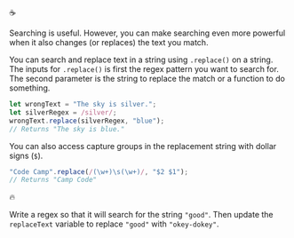 :coffee:

Searching is useful. However, you can make searching even more powerful when it also changes (or replaces) the text you match.

You can search and replace text in a string using `.replace()` on a string. The inputs for `.replace()` is first the regex pattern you want to search for. The second parameter is the string to replace the match or a function to do something.

```js
let wrongText = "The sky is silver.";
let silverRegex = /silver/;
wrongText.replace(silverRegex, "blue");
// Returns "The sky is blue."
```

You can also access capture groups in the replacement string with dollar signs (`$`).

```js
"Code Camp".replace(/(\w+)\s(\w+)/, "$2 $1");
// Returns "Camp Code"
```

:fire:

Write a regex so that it will search for the string `"good"`. Then update the `replaceText` variable to replace `"good"` with `"okey-dokey"`.
